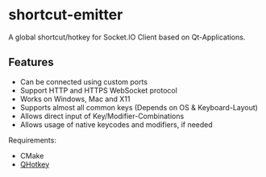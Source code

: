 # shortcut-emitter
A global shortcut/hotkey for Socket.IO Client based on Qt-Applications.

## Features
- Can be connected using custom ports
- Support HTTP and HTTPS WebSocket protocol
- Works on Windows, Mac and X11
- Supports almost all common keys (Depends on OS & Keyboard-Layout)
- Allows direct input of Key/Modifier-Combinations
- Allows usage of native keycodes and modifiers, if needed

Requirements:
- CMake
- [QHotkey](https://github.com/Skycoder42/QHotkey)
